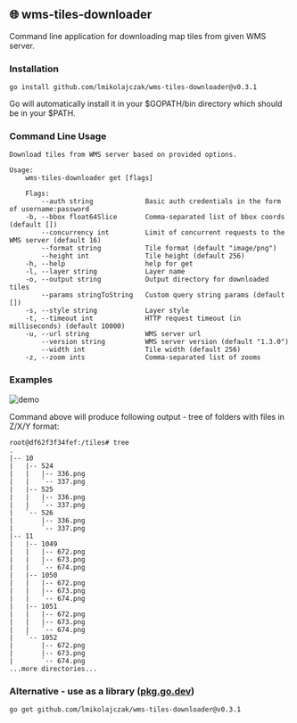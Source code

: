## 🌐 wms-tiles-downloader

Command line application for downloading map tiles from given WMS server.

### Installation

```
go install github.com/lmikolajczak/wms-tiles-downloader@v0.3.1
```

Go will automatically install it in your $GOPATH/bin directory which should be in your $PATH.

### Command Line Usage

```
Download tiles from WMS server based on provided options.

Usage:
    wms-tiles-downloader get [flags]

    Flags:
        --auth string             Basic auth credentials in the form of username:password
    -b, --bbox float64Slice       Comma-separated list of bbox coords (default [])
        --concurrency int         Limit of concurrent requests to the WMS server (default 16)
        --format string           Tile format (default "image/png")
        --height int              Tile height (default 256)
    -h, --help                    help for get
    -l, --layer string            Layer name
    -o, --output string           Output directory for downloaded tiles
        --params stringToString   Custom query string params (default [])
    -s, --style string            Layer style
    -t, --timeout int             HTTP request timeout (in milliseconds) (default 10000)
    -u, --url string              WMS server url
        --version string          WMS server version (default "1.3.0")
        --width int               Tile width (default 256)
    -z, --zoom ints               Comma-separated list of zooms
```

### Examples

![demo](https://user-images.githubusercontent.com/10035716/182269225-80194102-a59e-4fe3-bf78-0b5d1ea457d4.gif)

Command above will produce following output - tree of folders with files in Z/X/Y format:

```
root@df62f3f34fef:/tiles# tree
.
|-- 10
|   |-- 524
|   |   |-- 336.png
|   |   `-- 337.png
|   |-- 525
|   |   |-- 336.png
|   |   `-- 337.png
|   `-- 526
|       |-- 336.png
|       `-- 337.png
|-- 11
|   |-- 1049
|   |   |-- 672.png
|   |   |-- 673.png
|   |   `-- 674.png
|   |-- 1050
|   |   |-- 672.png
|   |   |-- 673.png
|   |   `-- 674.png
|   |-- 1051
|   |   |-- 672.png
|   |   |-- 673.png
|   |   `-- 674.png
|   `-- 1052
|       |-- 672.png
|       |-- 673.png
|       `-- 674.png
...more directories...
```

### Alternative - use as a library ([pkg.go.dev](https://pkg.go.dev/github.com/lmikolajczak/wms-tiles-downloader/wms))

```
go get github.com/lmikolajczak/wms-tiles-downloader@v0.3.1
```

